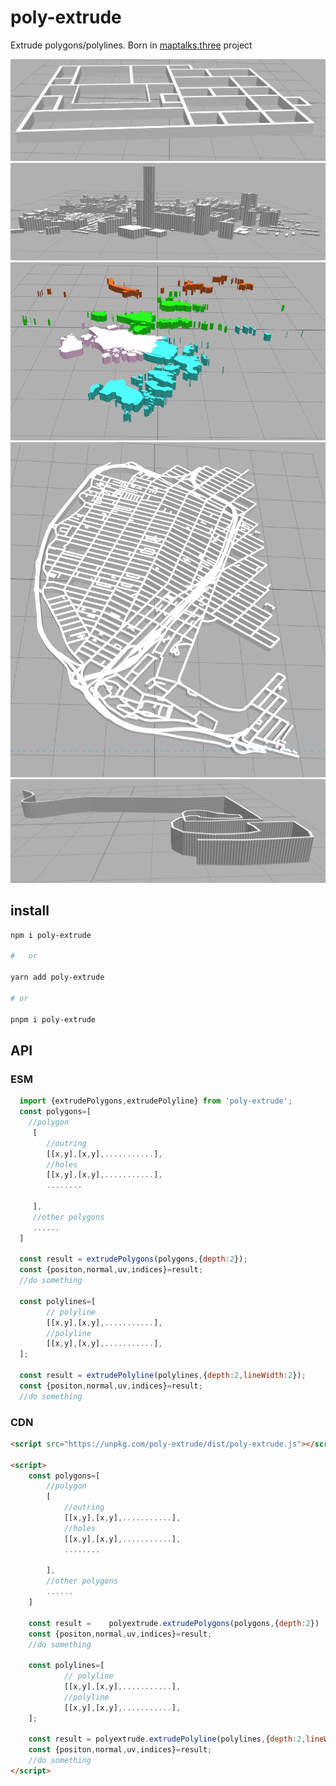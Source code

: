 # poly-extrude

Extrude polygons/polylines. Born in [maptalks.three](https://github.com/maptalks/maptalks.three) project

![](./gallery/building.png)
![](./gallery/buildings.png)
![](./gallery/multi-polygon.png)
![](./gallery/street.png)
![](./gallery/line-uv.png)

## install

```sh
npm i poly-extrude

#   or

yarn add poly-extrude

# or

pnpm i poly-extrude
```

## API

### ESM

```js
  import {extrudePolygons,extrudePolyline} from 'poly-extrude';
  const polygons=[
    //polygon
     [
        //outring
        [[x,y],[x,y],...........],
        //holes
        [[x,y],[x,y],...........],
        ........

     ],
     //other polygons
     ......
  ]

  const result = extrudePolygons(polygons,{depth:2});
  const {positon,normal,uv,indices}=result;
  //do something

  const polylines=[
        // polyline
        [[x,y],[x,y],...........],
        //polyline
        [[x,y],[x,y],...........],
  ];

  const result = extrudePolyline(polylines,{depth:2,lineWidth:2});
  const {positon,normal,uv,indices}=result;
  //do something
```

### CDN

```html
<script src="https://unpkg.com/poly-extrude/dist/poly-extrude.js"></script>

<script>
    const polygons=[
        //polygon
        [
            //outring
            [[x,y],[x,y],...........],
            //holes
            [[x,y],[x,y],...........],
            ........

        ],
        //other polygons
        ......
    ]

    const result =    polyextrude.extrudePolygons(polygons,{depth:2})
    const {positon,normal,uv,indices}=result;
    //do something

    const polylines=[
            // polyline
            [[x,y],[x,y],...........],
            //polyline
            [[x,y],[x,y],...........],
    ];

    const result = polyextrude.extrudePolyline(polylines,{depth:2,lineWidth:2});
    const {positon,normal,uv,indices}=result;
    //do something
</script>
```
